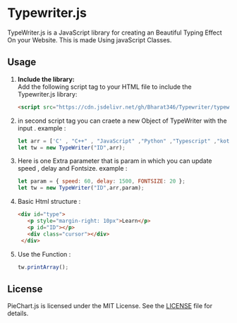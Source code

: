 # Typewriter.js

TypeWriter.js is a JavaScript library for creating an Beautiful Typing Effect On your Website.
This is made Using javaScript Classes.

## Usage

1. **Include the library:**  
   Add the following script tag to your HTML file to include the Typewriter.js library:
   
   ```html
   <script src="https://cdn.jsdelivr.net/gh/Bharat346/Typewriter/typewriter.js"></script>


2. in second script tag you can craete a new Object of TypeWriter with the input .
example :
   ```js
   let arr = ['C' , "C++" , "JavaScript" ,"Python" ,"Typescript" ,"kotlin" ,"Java"];
   let tw = new TypeWriter("ID",arr);

3. Here is one Extra parameter that is param in which you can update speed , delay and Fontsize.
   example :
   ```js
   let param = { speed: 60, delay: 1500, FONTSIZE: 20 };
   let tw = new TypeWriter("ID",arr,param);

4. Basic Html structure : 
   ```html
   <div id="type">
      <p style="margin-right: 10px">Learn</p>
      <p id="ID"></p>
      <div class="cursor"></div>
    </div>

5. Use the Function : 
   ```js
   tw.printArray(); 


## License

PieChart.js is licensed under the MIT License. See the [LICENSE](LICENSE) file for details.



